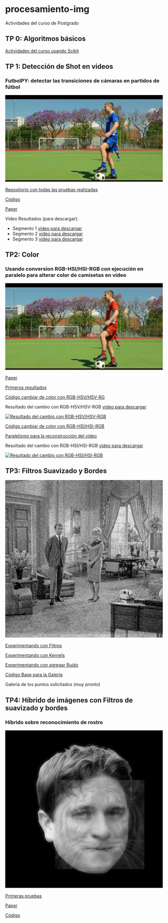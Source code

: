 # procesamiento-img
Actividades del curso de Postgrado

## TP 0: Algoritmos básicos
[Actividades del curso usando Scikit](https://github.com/jrodrigopuca/procesamiento-img/blob/master/dia_01.ipynb)

## TP 1: Detección de Shot en videos
### FutbolPY: detectar las transiciones de cámaras en partidos de fútbol

![alt text](https://github.com/jrodrigopuca/procesamiento-img/raw/master/img/5.jpg "Resultado")

[Repositorio con todas las pruebas realizadas](https://github.com/jrodrigopuca/futbolpy)

[Código](https://github.com/jrodrigopuca/futbolpy/blob/master/video-modular.ipynb)

[Paper](https://github.com/jrodrigopuca/futbolpy/blob/master/paper/paper.pdf)

Video Resultados (para descargar):
- Segmento 1 [video para descargar](https://github.com/jrodrigopuca/futbolpy/blob/master/360-60.avi)
- Segmento 2 [video para descargar](https://github.com/jrodrigopuca/futbolpy/blob/master/360-120.avi)
- Segmento 3 [video para descargar](https://github.com/jrodrigopuca/futbolpy/blob/master/360-152.avi)

## TP2: Color
### Usando conversion RGB-HSI/HSI-RGB con ejecución en paralelo para alterar color de camisetas en video

![alt text](https://github.com/jrodrigopuca/procesamiento-img/raw/master/result/hsi.png "Resultado")

[Paper](https://github.com/jrodrigopuca/procesamiento-img/blob/master/papers/color.pdf)

[Primeros resultados](https://github.com/jrodrigopuca/procesamiento-img/blob/master/dia_04_test.ipynb)

[Código cambiar de color con RGB-HSV/HSV-RG](https://github.com/jrodrigopuca/procesamiento-img/blob/master/dia_04-HSV.ipynb)

Resultado del cambio con RGB-HSV/HSV-RGB [video para descargar](https://github.com/jrodrigopuca/procesamiento-img/blob/master/result/HSV.mp4)

[![Resultado del cambio con RGB-HSV/HSV-RGB](http://img.youtube.com/vi/wPPqC1ZZzk8/0.jpg)](http://www.youtube.com/watch?v=wPPqC1ZZzk8)

[Código cambiar de color con RGB-HSI/HSI-RGB](https://github.com/jrodrigopuca/procesamiento-img/blob/master/RGB-HSI.ipynb)

[Paralelismo para la reconstrucción del video](https://github.com/jrodrigopuca/futbolpy/tree/master/paralelo)

Resultado del cambio con RGB-HSI/HSI-RGB [video para descargar](https://github.com/jrodrigopuca/procesamiento-img/blob/master/result/hsi.mp4)

[![Resultado del cambio con RGB-HSI/HSI-RGB](http://img.youtube.com/vi/UI5y_p6d0z8/0.jpg)](http://www.youtube.com/watch?v=UI5y_p6d0z8)

## TP3: Filtros Suavizado y Bordes

![alt text](https://github.com/jrodrigopuca/procesamiento-img/raw/master/result/syp.png "Resultado")

[Experimentando con Filtros](https://github.com/jrodrigopuca/procesamiento-img/blob/master/filtros.ipynb)

[Experimentando con Kernels](https://github.com/jrodrigopuca/procesamiento-img/blob/master/kernel.ipynb)

[Experimentando con agregar Ruido](https://github.com/jrodrigopuca/procesamiento-img/blob/master/ruido.ipynb)

[Código Base para la Galería](https://github.com/jrodrigopuca/tp-imagen/blob/master/procesador.py)

Galería de los puntos solicitados (muy pronto)

## TP4: Híbrido de imágenes con Filtros de suavizado y bordes
### Híbrido sobre reconocimiento de rostro

![alt text](https://github.com/jrodrigopuca/procesamiento-img/raw/master/result/sv-5.png "Resultado")

[Primeras pruebas](https://github.com/jrodrigopuca/procesamiento-img/blob/master/hibrido.ipynb)

[Paper](https://github.com/jrodrigopuca/procesamiento-img/blob/master/papers/hibrido.pdf)

[Código](https://github.com/jrodrigopuca/procesamiento-img/blob/master/dia_06.ipynb)



